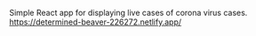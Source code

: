 Simple React app for displaying live cases of corona virus cases.
https://determined-beaver-226272.netlify.app/
